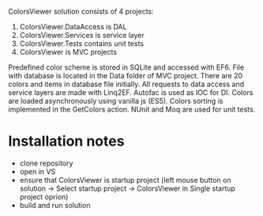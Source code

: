 ColorsViewer solution consists of 4 projects:

1) ColorsViewer.DataAccess is DAL
2) ColorsViewer.Services is service layer
3) ColorsViewer.Tests contains unit tests
4) ColorsViewer is MVC projects

Predefined color scheme is stored in SQLite and accessed with EF6. File with database is located in the Data folder of MVC project. There are 20 colors and items in database file initially.
All requests to data access and service layers are made with Linq2EF.
Autofac is used as IOC for DI.
Colors are loaded asynchronously using vanilla js (ES5).
Colors sorting is implemented in the GetColors action.
NUnit and Moq are used for unit tests.

# Installation notes #
- clone repository
- open in VS
- ensure that ColorsViewer is startup project (left mouse button on solution -> Select startup project -> ColorsViewer in Single startup project oprion)
- build and run solution
